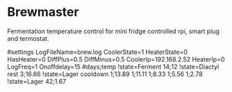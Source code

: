 # Brewmaster
Fermentation temperature control for mini fridge controlled rpi, smart plug and termostat.

#settings
LogFileName=brew.log
CoolerState=1
HeaterState=0
HasHeater=0
DiffPlus=0.5
DiffMinus=0.5
CoolerIp=192.168.2.52
HeaterIp=0
LogFreq=1
Onoffdelay=15
#days;temp
!state=Ferment
14;12
!state=Diactyl rest
3;16.66
!state=Lager cooldown
1;13.89
1;11.11
1;8.33
1;5.56
1;2.78
!state=Lager
42;1.67
